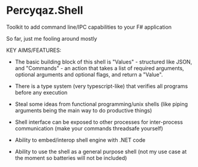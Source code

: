 # Percyqaz.Shell
Toolkit to add command line/IPC capabilities to your F# application

So far, just me fooling around mostly

KEY AIMS/FEATURES:
- The basic building block of this shell is "Values" - structured like JSON, and "Commands" - an action that takes a list of required arguments, optional arguments and optional flags, and return a "Value".
- There is a type system (very typescript-like) that verifies all programs before any execution
- Steal some ideas from functional programming/unix shells (like piping arguments being the main way to do productive things)

- Shell interface can be exposed to other processes for inter-process communication (make your commands threadsafe yourself)
- Ability to embed/interop shell engine with .NET code
- Ability to use the shell as a general purpose shell (not my use case at the moment so batteries will not be included)
